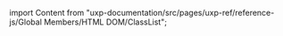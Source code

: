 
import Content from "uxp-documentation/src/pages/uxp-ref/reference-js/Global Members/HTML DOM/ClassList";

<Content query="product=xd"/>
